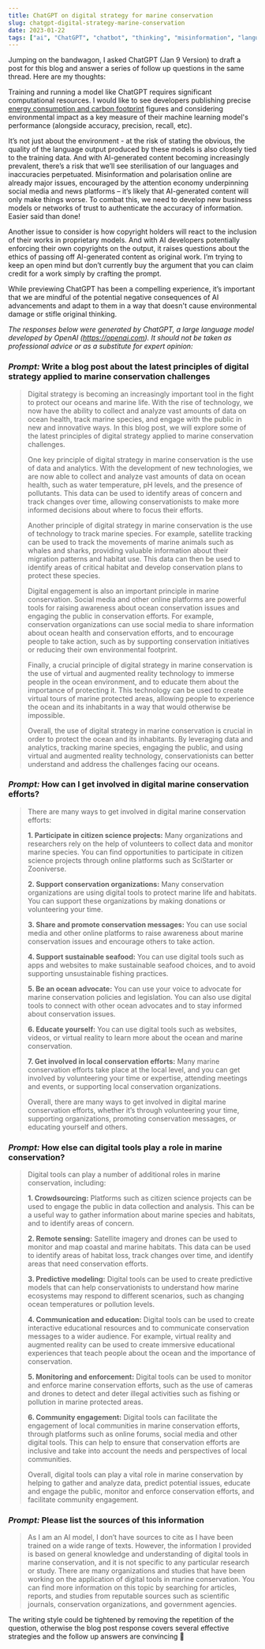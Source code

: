 ```yaml
---
title: ChatGPT on digital strategy for marine conservation
slug: chatgpt-digital-strategy-marine-conservation
date: 2023-01-22
tags: ["ai", "ChatGPT", "chatbot", "thinking", "misinformation", "language"]
---
```


Jumping on the bandwagon, I asked ChatGPT (Jan 9 Version) to draft a post for this blog and answer a series of follow up questions in the same thread. Here are my thoughts:


Training and running a model like ChatGPT requires significant computational resources. I would like to see developers publishing precise [energy consumption and carbon footprint](https://towardsdatascience.com/the-carbon-footprint-of-chatgpt-66932314627d) figures and considering environmental impact as a key measure of their machine learning model's performance (alongside accuracy, precision, recall, etc).

It’s not just about the environment - at the risk of stating the obvious, the quality of the language output produced by these models is also closely tied to the training data. And with AI-generated content becoming increasingly prevalent, there’s a risk that we’ll see sterilisation of our languages and inaccuracies perpetuated. Misinformation and polarisation online are already major issues, encouraged by the attention economy underpinning social media and news platforms – it’s likely that AI-generated content will only make things worse. To combat this, we need to develop new business models or networks of trust to authenticate the accuracy of information. Easier said than done!

Another issue to consider is how copyright holders will react to the inclusion of their works in proprietary models. And with AI developers potentially enforcing their own copyrights on the output, it raises questions about the ethics of passing off AI-generated content as original work. I’m trying to keep an open mind but don’t currently buy the argument that you can claim credit for a work simply by crafting the prompt.

While previewing ChatGPT has been a compelling experience, it’s important that we are mindful of the potential negative consequences of AI advancements and adapt to them in a way that doesn't cause environmental damage or stifle original thinking.

*The responses below were generated by ChatGPT, a large language model developed by OpenAI (https://openai.com). It should not be taken as professional advice or as a substitute for expert opinion:*

### *Prompt:* Write a blog post about the latest principles of digital strategy applied to marine conservation challenges
> Digital strategy is becoming an increasingly important tool in the fight to protect our oceans and marine life. With the rise of technology, we now have the ability to collect and analyze vast amounts of data on ocean health, track marine species, and engage with the public in new and innovative ways. In this blog post, we will explore some of the latest principles of digital strategy applied to marine conservation challenges.  
>   
> One key principle of digital strategy in marine conservation is the use of data and analytics. With the development of new technologies, we are now able to collect and analyze vast amounts of data on ocean health, such as water temperature, pH levels, and the presence of pollutants. This data can be used to identify areas of concern and track changes over time, allowing conservationists to make more informed decisions about where to focus their efforts.  
>   
> Another principle of digital strategy in marine conservation is the use of technology to track marine species. For example, satellite tracking can be used to track the movements of marine animals such as whales and sharks, providing valuable information about their migration patterns and habitat use. This data can then be used to identify areas of critical habitat and develop conservation plans to protect these species.  
>   
> Digital engagement is also an important principle in marine conservation. Social media and other online platforms are powerful tools for raising awareness about ocean conservation issues and engaging the public in conservation efforts. For example, conservation organizations can use social media to share information about ocean health and conservation efforts, and to encourage people to take action, such as by supporting conservation initiatives or reducing their own environmental footprint.  
>   
> Finally, a crucial principle of digital strategy in marine conservation is the use of virtual and augmented reality technology to immerse people in the ocean environment, and to educate them about the importance of protecting it. This technology can be used to create virtual tours of marine protected areas, allowing people to experience the ocean and its inhabitants in a way that would otherwise be impossible.  
>   
> Overall, the use of digital strategy in marine conservation is crucial in order to protect the ocean and its inhabitants. By leveraging data and analytics, tracking marine species, engaging the public, and using virtual and augmented reality technology, conservationists can better understand and address the challenges facing our oceans.  

### *Prompt:* How can I get involved in digital marine conservation efforts?
> There are many ways to get involved in digital marine conservation efforts:  
>   
> **1. Participate in citizen science projects:** Many organizations and researchers rely on the help of volunteers to collect data and monitor marine species. You can find opportunities to participate in citizen science projects through online platforms such as SciStarter or Zooniverse.  
>   
> **2. Support conservation organizations:** Many conservation organizations are using digital tools to protect marine life and habitats. You can support these organizations by making donations or volunteering your time.  
>   
> **3. Share and promote conservation messages:** You can use social media and other online platforms to raise awareness about marine conservation issues and encourage others to take action.  
>   
> **4. Support sustainable seafood:** You can use digital tools such as apps and websites to make sustainable seafood choices, and to avoid supporting unsustainable fishing practices.  
>   
> **5. Be an ocean advocate:** You can use your voice to advocate for marine conservation policies and legislation. You can also use digital tools to connect with other ocean advocates and to stay informed about conservation issues.  
>   
> **6. Educate yourself:** You can use digital tools such as websites, videos, or virtual reality to learn more about the ocean and marine conservation.  
>   
> **7. Get involved in local conservation efforts:** Many marine conservation efforts take place at the local level, and you can get involved by volunteering your time or expertise, attending meetings and events, or supporting local conservation organizations.  
>   
> Overall, there are many ways to get involved in digital marine conservation efforts, whether it’s through volunteering your time, supporting organizations, promoting conservation messages, or educating yourself and others.  

### *Prompt:* How else can digital tools play a role in marine conservation?
> Digital tools can play a number of additional roles in marine conservation, including:  
>   
> **1. Crowdsourcing:** Platforms such as citizen science projects can be used to engage the public in data collection and analysis. This can be a useful way to gather information about marine species and habitats, and to identify areas of concern.  
>   
> **2. Remote sensing:** Satellite imagery and drones can be used to monitor and map coastal and marine habitats. This data can be used to identify areas of habitat loss, track changes over time, and identify areas that need conservation efforts.  
>   
> **3. Predictive modeling:** Digital tools can be used to create predictive models that can help conservationists to understand how marine ecosystems may respond to different scenarios, such as changing ocean temperatures or pollution levels.  
>   
> **4. Communication and education:** Digital tools can be used to create interactive educational resources and to communicate conservation messages to a wider audience. For example, virtual reality and augmented reality can be used to create immersive educational experiences that teach people about the ocean and the importance of conservation.  
>   
> **5. Monitoring and enforcement:** Digital tools can be used to monitor and enforce marine conservation efforts, such as the use of cameras and drones to detect and deter illegal activities such as fishing or pollution in marine protected areas.  
>   
> **6. Community engagement:** Digital tools can facilitate the engagement of local communities in marine conservation efforts, through platforms such as online forums, social media and other digital tools. This can help to ensure that conservation efforts are inclusive and take into account the needs and perspectives of local communities.  
>   
> Overall, digital tools can play a vital role in marine conservation by helping to gather and analyze data, predict potential issues, educate and engage the public, monitor and enforce conservation efforts, and facilitate community engagement.  

### *Prompt:* Please list the sources of this information
> As I am an AI model, I don’t have sources to cite as I have been trained on a wide range of texts. However, the information I provided is based on general knowledge and understanding of digital tools in marine conservation, and it is not specific to any particular research or study. There are many organizations and studies that have been working on the application of digital tools in marine conservation. You can find more information on this topic by searching for articles, reports, and studies from reputable sources such as scientific journals, conservation organizations, and government agencies.  

The writing style could be tightened by removing the repetition of the question, otherwise the blog post response covers several effective strategies and the follow up answers are convincing 👏